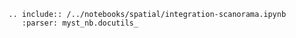 ```{eval-rst}
.. include:: /../notebooks/spatial/integration-scanorama.ipynb
   :parser: myst_nb.docutils_
```
